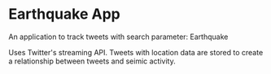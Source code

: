 # Earthquake App
An application to track tweets with search parameter: Earthquake

Uses Twitter's streaming API.
Tweets with location data are stored to create a relationship between tweets and seimic activity.
